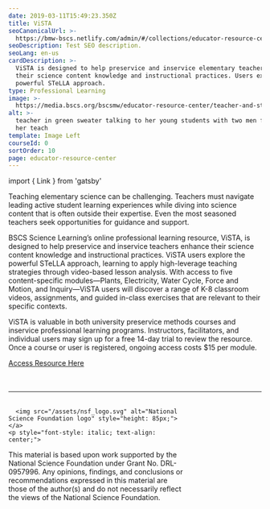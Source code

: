 ```yaml
---
date: 2019-03-11T15:49:23.350Z
title: ViSTA
seoCanonicalUrl: >-
  https://bmw-bscs.netlify.com/admin/#/collections/educator-resource-center/vista
seoDescription: Test SEO description.
seoLang: en-us
cardDescription: >-
  ViSTA is designed to help preservice and inservice elementary teachers enhance
  their science content knowledge and instructional practices. Users explore the
  powerful STeLLA approach.
type: Professional Learning
image: >-
  https://media.bscs.org/bscsmw/educator-resource-center/teacher-and-students-in-class.jpg
alt: >-
  teacher in green sweater talking to her young students with two men filming
  her teach
template: Image Left
courseId: 0
sortOrder: 10
page: educator-resource-center
---
```


import { Link } from 'gatsby'

Teaching elementary science can be challenging. Teachers must navigate leading active student learning experiences while diving into science content that is often outside their expertise. Even the most seasoned teachers seek opportunities for guidance and support.

BSCS Science Learning’s online professional learning resource, ViSTA, is designed to help preservice and inservice teachers enhance their science content knowledge and instructional practices. ViSTA users explore the powerful <Link to="/our-work/rd-programs/stella-science-teachers-learning-from-lesson-analysis">STeLLA</Link> approach, learning to apply high-leverage teaching strategies through video-based lesson analysis. With access to five content-specific modules—Plants, Electricity, Water Cycle, Force and Motion, and Inquiry—ViSTA users will discover a range of K-8 classroom videos, assignments, and guided in-class exercises that are relevant to their specific contexts. 

ViSTA is valuable in both university preservice methods courses and inservice professional learning programs. Instructors, facilitators, and individual users may sign up for a free 14-day trial to review the resource. Once a course or user is registered, ongoing access costs $15 per module. 

<a class="btn btn-outline-secondary" href="http://vista.bscs.org/" target="_blank" rel="noopener noreferrer">Access Resource Here</a>

<hr style="margin-top: 3rem; margin-bottom: 2rem;" />
<div class="d-flex justify-content-center">
  <div style="width: 70%;">
    
      <img src="/assets/nsf_logo.svg" alt="National Science Foundation logo" style="height: 85px;">
    </a>
    <p style="font-style: italic; text-align: center;">
This material is based upon work supported by the National Science Foundation under Grant No. DRL-0957996. Any opinions, findings, and conclusions or recommendations expressed in this material are those of the author(s) and do not necessarily reflect the views of the National Science Foundation.
    </p>
  </div>
</div>

